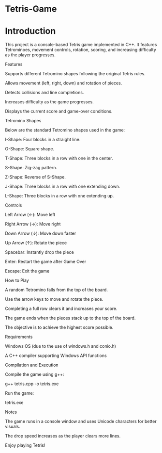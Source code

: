 # Tetris-Game

<h1>Introduction</h1>

This project is a console-based Tetris game implemented in C++. It features Tetrominoes, movement controls, rotation, scoring, and increasing difficulty as the player progresses.

Features

Supports different Tetromino shapes following the original Tetris rules.

Allows movement (left, right, down) and rotation of pieces.

Detects collisions and line completions.

Increases difficulty as the game progresses.

Displays the current score and game-over conditions.

Tetromino Shapes

Below are the standard Tetromino shapes used in the game:

I-Shape: Four blocks in a straight line.

O-Shape: Square shape.

T-Shape: Three blocks in a row with one in the center.

S-Shape: Zig-zag pattern.

Z-Shape: Reverse of S-Shape.

J-Shape: Three blocks in a row with one extending down.

L-Shape: Three blocks in a row with one extending up.

Controls

Left Arrow (←): Move left

Right Arrow (→): Move right

Down Arrow (↓): Move down faster

Up Arrow (↑): Rotate the piece

Spacebar: Instantly drop the piece

Enter: Restart the game after Game Over

Escape: Exit the game

How to Play

A random Tetromino falls from the top of the board.

Use the arrow keys to move and rotate the piece.

Completing a full row clears it and increases your score.

The game ends when the pieces stack up to the top of the board.

The objective is to achieve the highest score possible.

Requirements

Windows OS (due to the use of windows.h and conio.h)

A C++ compiler supporting Windows API functions

Compilation and Execution

Compile the game using g++:

g++ tetris.cpp -o tetris.exe

Run the game:

tetris.exe

Notes

The game runs in a console window and uses Unicode characters for better visuals.

The drop speed increases as the player clears more lines.

Enjoy playing Tetris!

